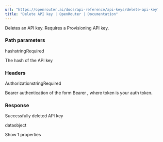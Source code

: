 ```yaml
---
url: "https://openrouter.ai/docs/api-reference/api-keys/delete-api-key"
title: "Delete API key | OpenRouter | Documentation"
---
```


Deletes an API key. Requires a Provisioning API key.

### Path parameters

hashstringRequired

The hash of the API key

### Headers

AuthorizationstringRequired

Bearer authentication of the form Bearer <token>, where token is your auth token.

### Response

Successfully deleted API key

dataobject

Show 1 properties